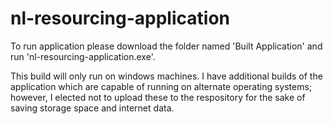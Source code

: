 # nl-resourcing-application

To run application please download the folder named 'Built Application' and run 'nl-resourcing-application.exe'.

This build will only run on windows machines. I have additional builds of the application which are capable of running on alternate operating systems; however, I elected not to upload these to the respository for the sake of saving storage space and internet data.

